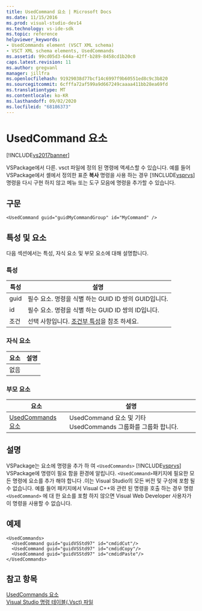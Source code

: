 ```yaml
---
title: UsedCommand 요소 | Microsoft Docs
ms.date: 11/15/2016
ms.prod: visual-studio-dev14
ms.technology: vs-ide-sdk
ms.topic: reference
helpviewer_keywords:
- UsedCommands element (VSCT XML schema)
- VSCT XML schema elements, UsedCommands
ms.assetid: 99cd05d3-644a-42ff-b289-8458cd1b20c0
caps.latest.revision: 11
ms.author: gregvanl
manager: jillfra
ms.openlocfilehash: 91929038d77bcf14c6997f9b60551ed8c9c3b820
ms.sourcegitcommit: 6cfffa72af599a9d667249caaaa411bb28ea69fd
ms.translationtype: MT
ms.contentlocale: ko-KR
ms.lasthandoff: 09/02/2020
ms.locfileid: "68186373"
---
```

# <a name="usedcommand-element"></a>UsedCommand 요소
[!INCLUDE[vs2017banner](../includes/vs2017banner.md)]

VSPackage에서 다른. vsct 파일에 정의 된 명령에 액세스할 수 있습니다. 예를 들어 VSPackage에서 셸에서 정의한 표준 **복사** 명령을 사용 하는 경우 [!INCLUDE[vsprvs](../includes/vsprvs-md.md)] 명령을 다시 구현 하지 않고 메뉴 또는 도구 모음에 명령을 추가할 수 있습니다.  
  
## <a name="syntax"></a>구문  
  
```  
<UsedCommand guid="guidMyCommandGroup" id="MyCommand" />  
```  
  
## <a name="attributes-and-elements"></a>특성 및 요소  
 다음 섹션에서는 특성, 자식 요소 및 부모 요소에 대해 설명합니다.  
  
### <a name="attributes"></a>특성  
  
|특성|설명|  
|---------------|-----------------|  
|guid|필수 요소. 명령을 식별 하는 GUID ID 쌍의 GUID입니다.|  
|id|필수 요소. 명령을 식별 하는 GUID ID 쌍의 ID입니다.|  
|조건|선택 사항입니다. [조건부 특성](../extensibility/vsct-xml-schema-conditional-attributes.md)을 참조 하세요.|  
  
### <a name="child-elements"></a>자식 요소  
  
|요소|설명|  
|-------------|-----------------|  
|없음||  
  
### <a name="parent-elements"></a>부모 요소  
  
|요소|설명|  
|-------------|-----------------|  
|[UsedCommands 요소](../extensibility/usedcommands-element.md)|UsedCommand 요소 및 기타 UsedCommands 그룹화를 그룹화 합니다.|  
  
## <a name="remarks"></a>설명  
 VSPackage는 요소에 명령을 추가 하 여 `<UsedCommands>` [!INCLUDE[vsprvs](../includes/vsprvs-md.md)] VSPackage에 명령이 필요 함을 환경에 알립니다. `<UsedCommand>`패키지에 필요한 모든 명령에 요소를 추가 해야 합니다 .이는 Visual Studio의 모든 버전 및 구성에 포함 될 수 없습니다. 예를 들어 패키지에서 Visual C++와 관련 된 명령을 호출 하는 경우 명령 `<UsedCommand>` 에 대 한 요소를 포함 하지 않으면 Visual Web Developer 사용자가이 명령을 사용할 수 없습니다.  
  
## <a name="example"></a>예제  
  
```  
<UsedCommands>  
  <UsedCommand guid="guidVSStd97" id="cmdidCut"/>  
  <UsedCommand guid="guidVSStd97" id="cmdidCopy"/>  
  <UsedCommand guid="guidVSStd97" id="cmdidPaste"/>  
</UsedCommands>  
```  
  
## <a name="see-also"></a>참고 항목  
 [UsedCommands 요소](../extensibility/usedcommands-element.md)   
 [Visual Studio 명령 테이블(.Vsct) 파일](../extensibility/internals/visual-studio-command-table-dot-vsct-files.md)
